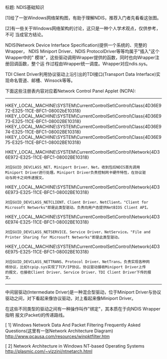 标题: NDIS基础知识

[1]给了一张Windows网络架构图，有助于理解NDIS，推荐入门者先看看这张图。

[2]有一些关于Windows网络架构的讨论，这只是一种个人学术观点，仅供参考，不可
当成官方结论。

NDIS(Network Device Interface Specification)提供一个系统的、完整的Wrapper，
NDIS Miniport Driver、NDIS ProtocolDriver等等均属于"插入"这个Wrapper中的"
模块"，这些驱动调用Wrapper提供的函数，同时也向Wrapper注册回调函数，整个运
作过程由Wrapper统一调度。Wrapper对应ndis.sys。

TDI Client Driver利用协议驱动上沿引出的TDI接口(Transport Data Interface)实
现命名管道、邮槽、Winsock等等。

下面这些注册表内容对应着Network Control Panel Applet (NCPA):

--------------------------------------------------------------------------
HKEY_LOCAL_MACHINE\SYSTEM\CurrentControlSet\Control\Class\{4D36E972-E325-11CE-BFC1-08002bE10318}
HKEY_LOCAL_MACHINE\SYSTEM\CurrentControlSet\Control\Class\{4D36E973-E325-11CE-BFC1-08002BE10318}
HKEY_LOCAL_MACHINE\SYSTEM\CurrentControlSet\Control\Class\{4D36E974-E325-11CE-BFC1-08002BE10318}
HKEY_LOCAL_MACHINE\SYSTEM\CurrentControlSet\Control\Class\{4D36E975-E325-11CE-BFC1-08002BE10318}

HKEY_LOCAL_MACHINE\SYSTEM\CurrentControlSet\Control\Network\{4D36E972-E325-11CE-BFC1-08002BE10318}

    对应GUID_DEVCLASS_NET、Miniport Driver、Net。收到包后NDIS首先调用
    Miniport Driver进行处理。Miniport Driver负责控制网卡硬件特性，在协议驱
    动与网卡之间传递报文。

HKEY_LOCAL_MACHINE\SYSTEM\CurrentControlSet\Control\Network\{4D36E973-E325-11CE-BFC1-08002BE10318}

    对应GUID_DEVCLASS_NETCLIENT、Client Driver、NetClient。"Client for
    Microsoft Networks"即是此类型驱动。负责向用户态提供NetBIOS Client API。

HKEY_LOCAL_MACHINE\SYSTEM\CurrentControlSet\Control\Network\{4D36E974-E325-11CE-BFC1-08002BE10318}

    对应GUID_DEVCLASS_NETSERVICE、Service Driver、NetService。"File and
    Printer Sharing for Microsoft Networks"即是此类型驱动。

HKEY_LOCAL_MACHINE\SYSTEM\CurrentControlSet\Control\Network\{4D36E975-E325-11CE-BFC1-08002BE10318}

    对应GUID_DEVCLASS_NETTRANS、Protocol Driver、NetTrans。负责实现各种网
    络协议，比如tcpip.sys实现了TCP/IP协议。协议驱动接收Miniport Driver上传
    的报文，也接收Client Driver、Service Driver、TDI Client Driver下传的报
    文。
--------------------------------------------------------------------------

中间层驱动(Intermediate Driver)是一种混合型驱动，位于Miniport Driver与协议
驱动之间，对下看起来像协议驱动，对上看起来像Miniport Driver。

在这些不同类型的驱动之间有一种操作叫作"绑定"，其本质在于向NDIS Wrapper指明
报文(Packet)的传递路线。

[ 1] Windows Network Data And Packet Filtering Frequently Asked Questions(这里有一张Network Architecture Diagram)
     http://www.pcausa.com/resources/winpktfilter.htm

[ 2] Network Architecture in Windows NT-based Operating Systems
     http://plasmic.com/~vizzini/ntnetarch.html